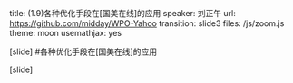 title: (1.9)各种优化手段在[国美在线]的应用
speaker: 刘正午
url: https://github.com/midday/WPO-Yahoo
transition: slide3
files: /js/zoom.js
theme: moon
usemathjax: yes


[slide]
#各种优化手段在[国美在线]的应用


[slide]
